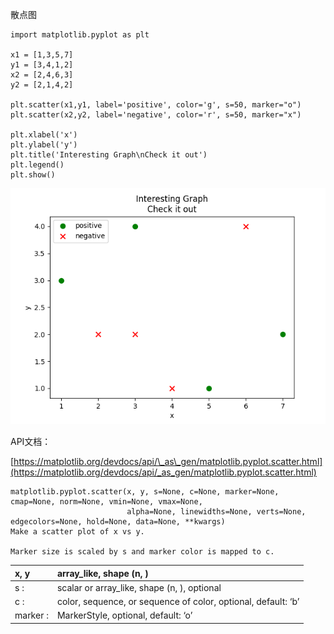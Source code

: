 散点图

```
import matplotlib.pyplot as plt

x1 = [1,3,5,7]
y1 = [3,4,1,2]
x2 = [2,4,6,3]
y2 = [2,1,4,2]

plt.scatter(x1,y1, label='positive', color='g', s=50, marker="o")
plt.scatter(x2,y2, label='negative', color='r', s=50, marker="x")

plt.xlabel('x')
plt.ylabel('y')
plt.title('Interesting Graph\nCheck it out')
plt.legend()
plt.show()
```



![](/assets/plt_figure_2.png)

API文档：

[https://matplotlib.org/devdocs/api/\_as\_gen/matplotlib.pyplot.scatter.html](https://matplotlib.org/devdocs/api/_as_gen/matplotlib.pyplot.scatter.html)

```
matplotlib.pyplot.scatter(x, y, s=None, c=None, marker=None, cmap=None, norm=None, vmin=None, vmax=None, 
                          alpha=None, linewidths=None, verts=None, edgecolors=None, hold=None, data=None, **kwargs)
Make a scatter plot of x vs y.

Marker size is scaled by s and marker color is mapped to c.
```

| x, y | array\_like, shape \(n, \) |
| :--- | :--- |
| s : | scalar or array\_like, shape \(n, \), optional |
| c : | color, sequence, or sequence of color, optional, default: ‘b’ |
| marker : | MarkerStyle, optional, default: ‘o’ |



